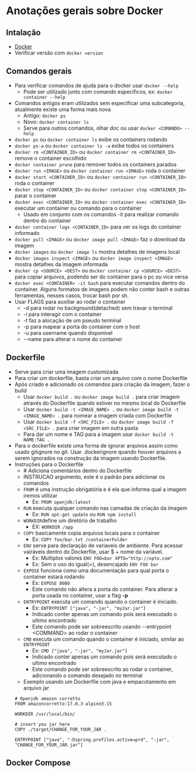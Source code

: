 # Anotações gerais sobre Docker

## Intalação
- [Docker](https://docs.docker.com/get-docker/)
- Verificar versão com `docker version`

## Comandos gerais
- Para verificar comandos de ajuda para o docker usar `docker --help`
    - Pode ser utilizado junto com comando especificos, ex: `docker container --help`
- Comandos antigos eram utilizados sem especificar uma subcategoria, atualmente existe uma forma mais nova
    - Antigo: `docker ps`
    - Novo: `docker container ls`
    - Serve para outros comandos, olhar doc ou usar `docker <COMANDO> --help`
- `docker ps` ou `docker container ls` exibe os containers rodando
- `docker ps-a` ou `docker container ls -a` exibe todos os containers
- `docker rm <CONTAINER_ID>` ou `docker container rm <CONTAINER_ID>` remove o container escolhido
- `docker container prune` para remover todos os containers parados
- `docker run <IMAGE>` ou `docker container run <IMAGE>` roda o container
- `docker start <CONTAINER_ID>` ou `docker container run <CONTAINER_ID>` roda o container
- `docker stop <CONTAINER_ID>` ou `docker container stop <CONTAINER_ID>` parar o container
- `docker exec <CONTAINER_ID>` ou `docker container exec <CONTAINER_ID>` executar um container ou comando para o container
    - Usado em conjunto com os comandos -it para realizar comando dentro do container
- `docker container logs <CONTAINER_ID>` para ver os logs do container informado
- `docker pull <IMAGE>` ou `docker image pull <IMAGE>` faz o download da imagem
- `docker images` ou `docker image ls` mostra detalhes de imagens local
- `docker images inspect <IMAGE>` ou `docker image inspect <IMAGE>` mostra detalhes da imagem informada
- `docker cp <SOURCE> <DEST>` ou `docker container cp <SOURCE> <DEST>` para copiar arquivos, podendo ser do container para o pc ou vice versa
- `docker exec <CONTAINER> -it bash` para executar comandos dentro do container. Alguns formatos de imagens podem não conter bash e outras ferramentas, nesses casos, trocar bash por sh.
- Usar FLAGS para auxiliar ao rodar o container
    - -d para rodar no background(detached) sem travar o terminal
    - -i para interagir com o container
    - -t faz a alocação de um pseudo terminal
    - -p para mapear a porta do container com o host
    - -u para username quando disponível
    - --name para alterar o nome do container

## Dockerfile
- Serve para criar uma imagem customizada
- Para criar um dockerfile, basta criar um arquivo com o nome Dockerfile
- Após criado e adicionado os comandos para criação da imagem, fazer o build
    - Usar `docker build .` ou `docker image build .` para criar imagem através do Dockerfile quando estiver no mesmo local do Dockerfile
    - Usar `docker build -t <IMAGE_NAME> .` ou `docker image build -t <IMAGE_NAME> .` para nomear a imagem criada com Dockerfile
    - Usar `docker build -f <SRC_FILE> .` ou `docker image build -f <SRC_FILE> .` para criar imagem em outra pasta
    - Para dar um nome e TAG para a imagem usar `docker build -t NAME:TAG .`
- Para o dockerfile existe uma forma de ignorar arquivos assim como usado gitignore no git. Usar .dockerignore quando houver arquivos a serem ignorados na construção da imagem usando Dockerfile.
- Instruções para o Dockerfile
    * \# Adiciona comentários dentro do Dockerfile
    - INSTRUCAO argumento, este é o padrão para adicionar os comandos
    - `FROM` é uma instrução obrigatória e é ela que informa qual a imagem iremos utilizar
        - Ex: `FROM openjdk:latest`
    - `RUN` executa qualquer comando nas camadas de criação da imagem
        - Ex: `RUN apt-get update` ou `RUN npm install`
    - `WORKDIR`define um diretório de trabalho
        - EX: `WORKDIR /app`
    - `COPY` basicamente copia arquivos locais para o container
        - Ex: `COPY foo/bar.txt /containerFolder`
    - `ENV` serve para declaração de variaveis de ambiente. Para acessar vairáveis dentro do Dockerfile, usar $ + nome da variável.
        - Ex: Multiplos valores `ENV FOO=bar XPTO="http://xpto.com"`
        - Ex: Sem o uso do igual(=), desencajado `ENV FOO bar`
    - `EXPOSE` funciona como uma documentação para qual porta o container estará rodando
        - Ex: `EXPOSE 8080`
        - Este comando não altera a porta do container. Para alterar a porta usada no container, usar a flag **-p**
    - `ENTRYPOINT` executa um comando quando o container é iniciado. 
        - Ex: `ENTRYPOINT ["java", "-jar", "myJar.jar"]`
        - Indicado conter apenas um comando pois será executado o ultimo encontrado
        - Este comando pode ser sobreescrito usando --entrypoint \<COMMAND\> ao rodar o container
    - `CMD` executa um comando quando o container é iniciado, similar ao `ENTRYPOINT`
        - Ex: `CMD ["java", "-jar", "myJar.jar"]`
        - Indicado conter apenas um comando pois será executado o ultimo encontrado
        - Este comando pode ser sobreescrito ao rodar o container, adicionando o comando desejado no terminal
    - Exemplo usando um Dockerfile com java e empacotamento em arquivo jar
    ```
    # Openjdk amazon corretto
    FROM amazoncorretto:17.0.3-alpine3.15

    WORKDIR /usr/local/bin/

    # insert you jar here
    COPY ./target/CHANGE_FOR_YOUR_JAR .

    ENTRYPOINT ["java", "-Dspring.profiles.active=prd", "-jar", "CHANGE_FOR_YOUR_JAR.jar"]
    ```

## Docker Compose